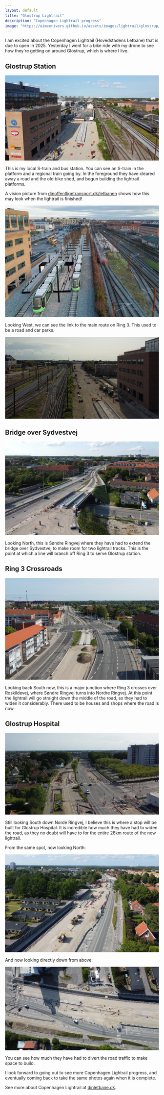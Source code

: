 ```yaml
---
layout: default
title: "Glostrup Lightrail"
description: "Copenhagen Lightrail progress"
image: "https://aimeerivers.github.io/assets/images/lightrail/glostrup/progress-og-image.jpg"
---
```


I am excited about the Copenhagen Lightrail (Hovedstadens Letbane) that is due to open in 2025. Yesterday I went for a bike ride with my drone to see how they're getting on around Glostrup, which is where I live.

## Glostrup Station

![Glostrup station](/assets/images/lightrail/glostrup/station.jpg)

This is my local S-train and bus station. You can see an S-train in the platform and a regional train going by. In the foreground they have cleared away a road and the old bike shed, and begun building the lightrail platforms.

A vision picture from [dinoffentligetransport.dk/letbanen](https://dinoffentligetransport.dk/letbanen) shows how this may look when the lightrail is finished!

![Glostrup station vision](/assets/images/lightrail/glostrup/station-vision.jpg)

Looking West, we can see the link to the main route on Ring 3. This used to be a road and car parks.

![Link up to Ring 3](/assets/images/lightrail/glostrup/link-up-to-ring-3.jpg)

## Bridge over Sydvestvej

![New bridge over Sydvestvej](/assets/images/lightrail/glostrup/new-bridge-over-sydvestvej.jpg)

Looking North, this is Søndre Ringvej where they have had to extend the bridge over Sydvestvej to make room for two lightrail tracks. This is the point at which a line will branch off Ring 3 to serve Glostrup station.

## Ring 3 Crossroads

![Ring 3 crossroads](/assets/images/lightrail/glostrup/crossroads.jpg)

Looking back South now, this is a major junction where Ring 3 crosses over Roskildevej, where Søndre Ringvej turns into Nordre Ringvej. At this point the lightrail will go straight down the middle of the road, so they had to widen it considerably. There used to be houses and shops where the road is now.

## Glostrup Hospital

![Glostrup hospital](/assets/images/lightrail/glostrup/hospital.jpg)

Still looking South down Norde Ringvej, I believe this is where a stop will be built for Glostrup Hospital. It is incredible how much they have had to widen the road, as they no doubt will have to for the entire 28km route of the new lightrail.

From the same spot, now looking North:

![Glostrup hospital - North](/assets/images/lightrail/glostrup/hospital-north.jpg)

And now looking directly down from above:

![Glostrup hospital - aerial view](/assets/images/lightrail/glostrup/hospital-aerial.jpg)

You can see how much they have had to divert the road traffic to make space to build.

I look forward to going out to see more Copenhagen Lightrail progress, and eventually coming back to take the same photos again when it is complete.

See more about Copenhagen Lightrail at [dinletbane.dk](https://www.dinletbane.dk/en/).

